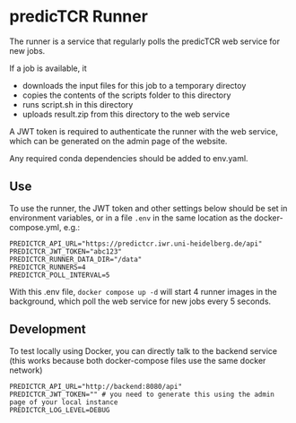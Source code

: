 # predicTCR Runner

The runner is a service that regularly polls the predicTCR web service for new jobs.

If a job is available, it

- downloads the input files for this job to a temporary directoy
- copies the contents of the scripts folder to this directory
- runs script.sh in this directory
- uploads result.zip from this directory to the web service

A JWT token is required to authenticate the runner with the web service,
which can be generated on the admin page of the website.

Any required conda dependencies should be added to env.yaml.

## Use

To use the runner, the JWT token and other settings below should be set in environment variables,
or in a file `.env` in the same location as the docker-compose.yml, e.g.:

```
PREDICTCR_API_URL="https://predictcr.iwr.uni-heidelberg.de/api"
PREDICTCR_JWT_TOKEN="abc123"
PREDICTCR_RUNNER_DATA_DIR="/data"
PREDICTCR_RUNNERS=4
PREDICTCR_POLL_INTERVAL=5
```

With this .env file, `docker compose up -d` will start 4 runner images in the background, which poll the web service for new jobs every 5 seconds.

## Development

To test locally using Docker, you can directly talk to the backend service (this works because both docker-compose files use the same docker network)

```
PREDICTCR_API_URL="http://backend:8080/api"
PREDICTCR_JWT_TOKEN="" # you need to generate this using the admin page of your local instance
PREDICTCR_LOG_LEVEL=DEBUG
```
